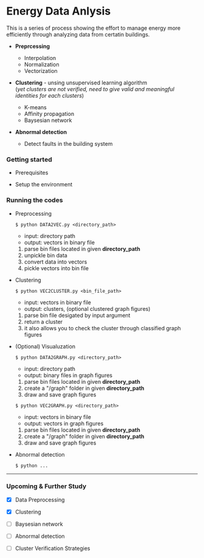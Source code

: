 # Energy Data Anlysis

This is a series of process showing the effort to manage energy more efficiently through analyzing data from certatin buildings.

  * **Preprcessing**
    * Interpolation
    * Normalization
    * Vectorization
  
  * **Clustering** - unsing unsupervised learning algorithm  
      (_yet clusters are not verified, need to give valid and meaningful identities for each clusters_)
    * K-means
    * Affinity propagation
    * Baysesian network
    
  * **Abnormal detection**
    * Detect faults in the building system
    

### Getting started

* Prerequisites

* Setup the environment  

  
### Running the codes
 * Preprocessing   
   ```
   $ python DATA2VEC.py <directory_path>
   ```
   * input: directory path
   * output: vectors in binary file  
   
   1. parse bin files located in given **directory_path**
   2. unpickle bin data
   3. convert data into vectors
   4. pickle vectors into bin file
  
    
 * Clustering   
   ```
   $ python VEC2CLUSTER.py <bin_file_path>
   ```
   * input: vectors in binary file
   * output: clusters, (optional clustered graph figures)
   
   1. parse bin file desigated by input argument
   2. return a cluster
   3. it also allows you to check the cluster through classified graph figures
   
   
 * (Optional) Visualuzation
   ```
   $ python DATA2GRAPH.py <directory_path>
   ```
   * input: directory path
   * output: binary files in graph figures
   
   1. parse bin files located in given **directory_path**
   2. create a "/graph" folder in given **directory_path**
   3. draw and save graph figures  
     
   
   ```
   $ python VEC2GRAPH.py <directory_path>
   ```
   * input: vectors in binary file
   * output: vectors in graph figures
   
   1. parse bin files located in given **directory_path**
   2. create a "/graph" folder in given **directory_path**
   3. draw and save graph figures
    

 * Abnormal detection   
   ```
   $ python ...
   ```
  
---
### Upcoming & Further Study
 - [x] Data Preprocessing
 - [x] Clustering
 - [ ] Baysesian network
 - [ ] Abnormal detection
 - [ ] Cluster Verification Strategies
  
  
  
